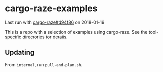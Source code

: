 # cargo-raze-examples

Last run with [cargo-raze#d94f86](http://github.com/acmcarther/cargo-raze/commit/d94f86b10858e8e0eb2af90a1f5bfd0d267c34cd) on 2018-01-19

This is a repo with a selection of examples using cargo-raze. See the
tool-specific directories for details.

## Updating

From `internal`, run `pull-and-plan.sh`.
